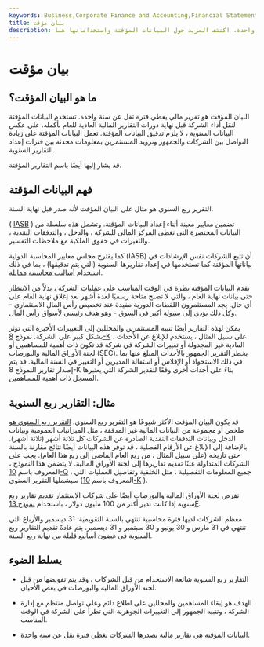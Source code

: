 ```yaml
---
keywords: Business,Corporate Finance and Accounting,Financial Statements
title: بيان مؤقت
description: البيان المؤقت هو تقرير مالي يغطي فترة تقل عن سنة واحدة. اكتشف المزيد حول البيانات المؤقتة واستخداماتها هنا.
---
```


# بيان مؤقت
## ما هو البيان المؤقت؟

البيان المؤقت هو تقرير مالي يغطي فترة تقل عن سنة واحدة. تستخدم البيانات المؤقتة لنقل أداء الشركة قبل نهاية دورات التقارير المالية العادية للعام بأكمله. على عكس البيانات السنوية ، لا يلزم تدقيق البيانات المؤقتة. تعمل البيانات المؤقتة على زيادة التواصل بين الشركات والجمهور وتزويد المستثمرين بمعلومات محدثة بين فترات إعداد التقارير السنوية.

قد يشار إليها أيضًا باسم التقارير المؤقتة.

## فهم البيانات المؤقتة

التقرير ربع السنوي هو مثال على البيان المؤقت لأنه صدر قبل نهاية السنة.

( [IASB](/ias) ) تضمين معايير معينة أثناء إعداد البيانات المؤقتة. وتشمل هذه سلسلة من البيانات المختصرة التي تغطي المركز المالي للشركة ، والدخل ، والتدفقات النقدية ، والتغيرات في حقوق الملكية مع ملاحظات التفسير.

كما يقترح مجلس معايير المحاسبة الدولية (IASB) أن تتبع الشركات نفس الإرشادات في بياناتها المؤقتة كما تستخدمها في إعداد تقاريرها السنوية (التي يتم تدقيقها) ، بما في ذلك استخدام [أساليب محاسبية مماثلة](/accountingmethod).

تقدم البيانات المؤقتة نظرة في الوقت المناسب على عمليات الشركة ، بدلاً من الانتظار حتى بيانات نهاية العام ، والتي لا تصبح متاحة رسميًا لعدة أشهر بعد إغلاق نهاية العام على أي حال. يجد المستثمرون اللقطات الدورية مفيدة عند تخصيص رأس المال الاستثماري - وكل ذلك يؤدي إلى سيولة أكبر في السوق - وهو هدف رئيسي لأسواق رأس المال.

يمكن لهذه التقارير أيضًا تنبيه المستثمرين والمحللين إلى التغييرات الأخيرة التي تؤثر بشكل كبير على الشركة. نموذج [8-K](/8-k) ، على سبيل المثال ، يستخدم للإبلاغ عن الأحداث المادية غير المجدولة أو تغييرات الشركة في شركة قد تكون ذات أهمية للمساهمين أو لجنة الأوراق المالية والبورصات (SEC). يخطر التقرير الجمهور بالأحداث المبلغ عنها بما في ذلك الاستحواذ أو الإفلاس أو استقالة المديرين أو التغيير في السنة المالية. قد يتم إصدار تقارير النموذج 8-K بناءً على أحداث أخرى وفقًا لتقدير الشركة التي يعتبرها المسجل ذات أهمية للمساهمين.

## مثال: التقارير ربع السنوية

قد يكون البيان المؤقت الأكثر شيوعًا هو التقرير ربع السنوي. [التقرير ربع السنوي هو](/quarter) ملخص أو مجموعة من البيانات المالية غير المدققة ، مثل الميزانيات العمومية وبيانات الدخل وبيانات التدفقات النقدية الصادرة عن الشركات كل ثلاثة أشهر (ثلاثة أشهر). بالإضافة إلى الإبلاغ عن الأرقام الفصلية ، قد توفر هذه البيانات أيضًا نتائج مقارنة بالسنة حتى تاريخه (على سبيل المثال ، من ربع العام الماضي إلى ربع هذا العام). يجب على الشركات المتداولة علنًا تقديم تقاريرها إلى لجنة الأوراق المالية. لا يتضمن هذا النموذج ، المعروف باسم [10-Q](/10q) ، جميع المعلومات التفصيلية ، مثل الخلفية وتفاصيل العمليات التي سيشملها التقرير السنوي (المعروف باسم [10-K](/10-k) ).

تفرض لجنة الأوراق المالية والبورصات أيضًا على شركات الاستثمار تقديم تقارير ربع سنوية إذا كانت تدير أكثر من 100 مليون دولار ، باستخدام [نموذج 13F](/form-13f).

معظم الشركات لديها فترة محاسبية تنتهي بالسنة التقويمية: 31 ديسمبر والأرباع التي تنتهي في 31 مارس و 30 يونيو و 30 سبتمبر و 31 ديسمبر. يتم عادةً تقديم التقارير ربع السنوية في غضون أسابيع قليلة من نهاية ربع السنة.

## يسلط الضوء

- التقارير ربع السنوية شائعة الاستخدام من قبل الشركات ، وقد يتم تفويضها من قبل لجنة الأوراق المالية والبورصات في بعض الأحيان.

- الهدف هو إبقاء المساهمين والمحللين على اطلاع دائم وعلى تواصل منتظم مع إدارة الشركة ، وتنبيه الجمهور إلى التغييرات الجوهرية التي تطرأ على الشركة في الوقت المناسب.

- البيانات المؤقتة هي تقارير مالية تصدرها الشركات تغطي فترة تقل عن سنة واحدة.

